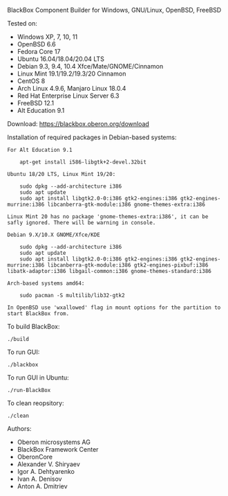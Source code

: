 BlackBox Component Builder for Windows, GNU/Linux, OpenBSD, FreeBSD

Tested on:
* Windows XP, 7, 10, 11
* OpenBSD 6.6
* Fedora Core 17
* Ubuntu 16.04/18.04/20.04 LTS
* Debian 9.3, 9.4, 10.4 Xfce/Mate/GNOME/Cinnamon
* Linux Mint 19.1/19.2/19.3/20 Cinnamon
* CentOS 8
* Arch Linux 4.9.6, Manjaro Linux 18.0.4
* Red Hat Enterprise Linux Server 6.3
* FreeBSD 12.1
* Alt Education 9.1

Download: https://blackbox.oberon.org/download


Installation of required packages in Debian-based systems:

	For Alt Education 9.1

		apt-get install i586-libgtk+2-devel.32bit

	Ubuntu 18/20 LTS, Linux Mint 19/20:

		sudo dpkg --add-architecture i386
		sudo apt update
		sudo apt install libgtk2.0-0:i386 gtk2-engines:i386 gtk2-engines-murrine:i386 libcanberra-gtk-module:i386 gnome-themes-extra:i386

	Linux Mint 20 has no package 'gnome-themes-extra:i386', it can be safly ignored. There will be warning in console.

	Debian 9.X/10.X GNOME/Xfce/KDE

		sudo dpkg --add-architecture i386
		sudo apt update
		sudo apt install libgtk2.0-0:i386 gtk2-engines:i386 gtk2-engines-murrine:i386 libcanberra-gtk-module:i386 gtk2-engines-pixbuf:i386 libatk-adaptor:i386 libgail-common:i386 gnome-themes-standard:i386

	Arch-based systems amd64:

		sudo pacman -S multilib/lib32-gtk2

	In OpenBSD use 'wxallowed' flag in mount options for the partition to start BlackBox from.


To build BlackBox:

	./build

To run GUI:

	./blackbox

To run GUI in Ubuntu:

	./run-BlackBox

To clean reopsitory:

	./clean


Authors:
* Oberon microsystems AG
* BlackBox Framework Center
* OberonCore
* Alexander V. Shiryaev
* Igor A. Dehtyarenko
* Ivan A. Denisov
* Anton A. Dmitriev

